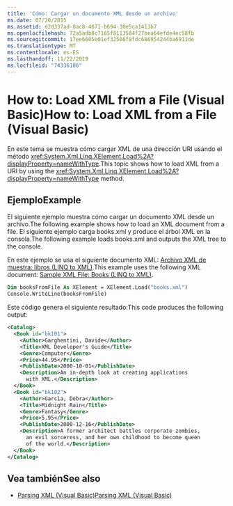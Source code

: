 ```yaml
---
title: 'Cómo: Cargar un documento XML desde un archivo'
ms.date: 07/20/2015
ms.assetid: e2d337ad-8ac8-4671-b694-30e5ca1413b7
ms.openlocfilehash: 72a5adb8c7165f8113584f27bea64efde4ec58fb
ms.sourcegitcommit: 17ee6605e01ef32506f8fdc686954244ba6911de
ms.translationtype: MT
ms.contentlocale: es-ES
ms.lasthandoff: 11/22/2019
ms.locfileid: "74336106"
---
```

# <a name="how-to-load-xml-from-a-file-visual-basic"></a><span data-ttu-id="07b63-102">How to: Load XML from a File (Visual Basic)</span><span class="sxs-lookup"><span data-stu-id="07b63-102">How to: Load XML from a File (Visual Basic)</span></span>

<span data-ttu-id="07b63-103">En este tema se muestra cómo cargar XML de una dirección URI usando el método <xref:System.Xml.Linq.XElement.Load%2A?displayProperty=nameWithType>.</span><span class="sxs-lookup"><span data-stu-id="07b63-103">This topic shows how to load XML from a URI by using the <xref:System.Xml.Linq.XElement.Load%2A?displayProperty=nameWithType> method.</span></span>

## <a name="example"></a><span data-ttu-id="07b63-104">Ejemplo</span><span class="sxs-lookup"><span data-stu-id="07b63-104">Example</span></span>

<span data-ttu-id="07b63-105">El siguiente ejemplo muestra cómo cargar un documento XML desde un archivo.</span><span class="sxs-lookup"><span data-stu-id="07b63-105">The following example shows how to load an XML document from a file.</span></span> <span data-ttu-id="07b63-106">El siguiente ejemplo carga books.xml y produce el árbol XML en la consola.</span><span class="sxs-lookup"><span data-stu-id="07b63-106">The following example loads books.xml and outputs the XML tree to the console.</span></span>

<span data-ttu-id="07b63-107">En este ejemplo se usa el siguiente documento XML: [Archivo XML de muestra: libros (LINQ to XML)](../../../../visual-basic/programming-guide/concepts/linq/sample-xml-file-books-linq-to-xml.md).</span><span class="sxs-lookup"><span data-stu-id="07b63-107">This example uses the following XML document: [Sample XML File: Books (LINQ to XML)](../../../../visual-basic/programming-guide/concepts/linq/sample-xml-file-books-linq-to-xml.md).</span></span>

```vb
Dim booksFromFile As XElement = XElement.Load("books.xml")
Console.WriteLine(booksFromFile)
```

<span data-ttu-id="07b63-108">Este código genera el siguiente resultado:</span><span class="sxs-lookup"><span data-stu-id="07b63-108">This code produces the following output:</span></span>

```xml
<Catalog>
  <Book id="bk101">
    <Author>Garghentini, Davide</Author>
    <Title>XML Developer's Guide</Title>
    <Genre>Computer</Genre>
    <Price>44.95</Price>
    <PublishDate>2000-10-01</PublishDate>
    <Description>An in-depth look at creating applications
      with XML.</Description>
  </Book>
  <Book id="bk102">
    <Author>Garcia, Debra</Author>
    <Title>Midnight Rain</Title>
    <Genre>Fantasy</Genre>
    <Price>5.95</Price>
    <PublishDate>2000-12-16</PublishDate>
    <Description>A former architect battles corporate zombies,
      an evil sorceress, and her own childhood to become queen
      of the world.</Description>
  </Book>
</Catalog>
```

## <a name="see-also"></a><span data-ttu-id="07b63-109">Vea también</span><span class="sxs-lookup"><span data-stu-id="07b63-109">See also</span></span>

- [<span data-ttu-id="07b63-110">Parsing XML (Visual Basic)</span><span class="sxs-lookup"><span data-stu-id="07b63-110">Parsing XML (Visual Basic)</span></span>](../../../../visual-basic/programming-guide/concepts/linq/parsing-xml.md)
